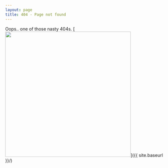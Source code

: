 ```yaml
---
layout: page
title: 404 - Page not found
---
```


Oops.. one of those nasty 404s. 
[<img src="{{ site.baseurl }}/images/404.jpg" style="width: 400px;"/>]({{ site.baseurl }}/)
